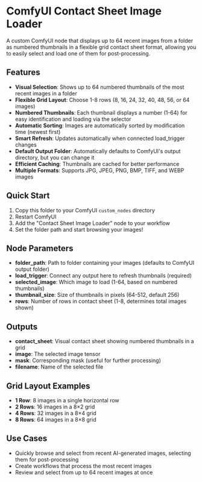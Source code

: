 # ComfyUI Contact Sheet Image Loader

A custom ComfyUI node that displays up to 64 recent images from a folder as numbered thumbnails in a flexible grid contact sheet format, allowing you to easily select and load one of them for post-processing.

## Features

- **Visual Selection**: Shows up to 64 numbered thumbnails of the most recent images in a folder
- **Flexible Grid Layout**: Choose 1-8 rows (8, 16, 24, 32, 40, 48, 56, or 64 images)
- **Numbered Thumbnails**: Each thumbnail displays a number (1-64) for easy identification and loading via the selector
- **Automatic Sorting**: Images are automatically sorted by modification time (newest first)
- **Smart Refresh**: Updates automatically when connected load_trigger changes
- **Default Output Folder**: Automatically defaults to ComfyUI's output directory, but you can change it
- **Efficient Caching**: Thumbnails are cached for better performance
- **Multiple Formats**: Supports JPG, JPEG, PNG, BMP, TIFF, and WEBP images

## Quick Start

1. Copy this folder to your ComfyUI `custom_nodes` directory
2. Restart ComfyUI
3. Add the "Contact Sheet Image Loader" node to your workflow
4. Set the folder path and start browsing your images!

## Node Parameters

- **folder_path**: Path to folder containing your images (defaults to ComfyUI output folder)
- **load_trigger**: Connect any output here to refresh thumbnails (required)
- **selected_image**: Which image to load (1-64, based on numbered thumbnails)
- **thumbnail_size**: Size of thumbnails in pixels (64-512, default 256)
- **rows**: Number of rows in contact sheet (1-8, determines total images shown)

## Outputs

- **contact_sheet**: Visual contact sheet showing numbered thumbnails in a grid
- **image**: The selected image tensor
- **mask**: Corresponding mask (useful for further processing)
- **filename**: Name of the selected file

## Grid Layout Examples

- **1 Row**: 8 images in a single horizontal row
- **2 Rows**: 16 images in a 8×2 grid
- **4 Rows**: 32 images in a 8×4 grid  
- **8 Rows**: 64 images in a 8×8 grid

## Use Cases

- Quickly browse and select from recent AI-generated images, selecting them for post-processing
- Create workflows that process the most recent images
- Review and select from up to 64 recent images at once